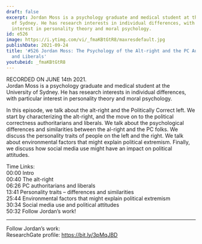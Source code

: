 ```yaml
---
draft: false
excerpt: Jordan Moss is a psychology graduate and medical student at the University
  of Sydney. He has research interests in individual differences, with particular
  interest in personality theory and moral psychology.
id: e526
image: https://i.ytimg.com/vi/_fmaKBtGtR8/maxresdefault.jpg
publishDate: 2021-09-24
title: '#526 Jordan Moss: The Psychology of the Alt-right and the PC Authoritarians
  and Liberals'
youtubeid: _fmaKBtGtR8
---
```

RECORDED ON JUNE 14th 2021.  
Jordan Moss is a psychology graduate and medical student at the University of Sydney. He has research interests in individual differences, with particular interest in personality theory and moral psychology.

In this episode, we talk about the alt-right and the Politically Correct left.  We start by characterizing the alt-right, and the move on to the political correctness authoritarians and liberals. We talk about the psychological differences and similarities between the al-right and the PC folks. We discuss the personality traits of people on the left and the right. We talk about environmental factors that might explain political extremism. Finally, we discuss how social media use might have an impact on political attitudes.

Time Links:  
00:00  Intro  
00:40  The alt-right  
06:26  PC authoritarians and liberals  
13:41  Personality traits – differences and similarities  
25:44  Environmental factors that might explain political extremism  
30:34  Social media use and political attitudes  
50:32  Follow Jordan’s work!

---

Follow Jordan’s work:  
ResearchGate profile: https://bit.ly/3pMqJBD

